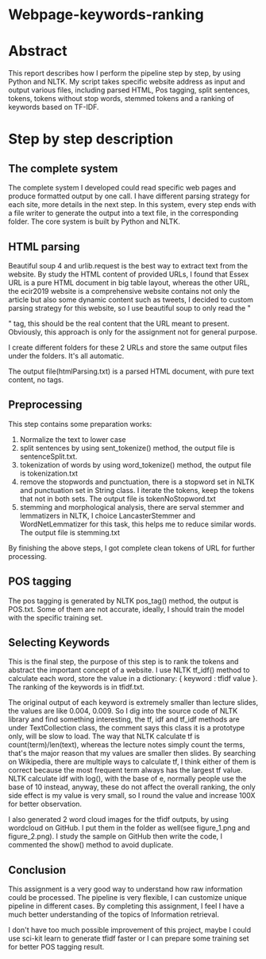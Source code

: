 # Webpage-keywords-ranking

# Abstract

This report describes how I perform the pipeline step by step, by using Python and NLTK. My script
takes specific website address as input and output various files, including parsed HTML, Pos
tagging, split sentences, tokens, tokens without stop words, stemmed tokens and a ranking of
keywords based on TF-IDF.

# Step by step description

## The complete system

The complete system I developed could read specific web pages and produce formatted output by
one call. I have different parsing strategy for each site, more details in the next step. In this system,
every step ends with a file writer to generate the output into a text file, in the corresponding folder.
The core system is built by Python and NLTK.

## HTML parsing

Beautiful soup 4 and urlib.request is the best way to extract text from the website. By study the
HTML content of provided URLs, I found that Essex URL is a pure HTML document in big table
layout, whereas the other URL, the ecir2019 website is a comprehensive website contains not only
the article but also some dynamic content such as tweets, I decided to custom parsing strategy for
this website, so I use beautiful soup to only read the "<article>" tag, this should be the real content
that the URL meant to present. Obviously, this approach is only for the assignment not for general
purpose.
  
I create different folders for these 2 URLs and store the same output files under the folders. It's all
automatic.

The output file(htmlParsing.txt) is a parsed HTML document, with pure text content, no tags.

## Preprocessing

This step contains some preparation works:
1. Normalize the text to lower case
2. split sentences by using sent_tokenize() method, the output file is sentenceSplit.txt.
3. tokenization of words by using word_tokenize() method, the output file is tokenization.txt
4. remove the stopwords and punctuation, there is a stopword set in NLTK and punctuation set in
String class. I iterate the tokens, keep the tokens that not in both sets. The output file is
tokenNoStopword.txt
5. stemming and morphological analysis, there are serval stemmer and lemmatizers in NLTK, I
choice LancasterStemmer and WordNetLemmatizer for this task, this helps me to reduce similar
words. The output file is stemming.txt

By finishing the above steps, I got complete clean tokens of URL for further processing.

# POS tagging

The pos tagging is generated by NLTK pos_tag() method, the output is POS.txt. Some of them are
not accurate, ideally, I should train the model with the specific training set.

## Selecting Keywords

This is the final step, the purpose of this step is to rank the tokens and abstract the important
concept of a website. I use NLTK tf_idf() method to calculate each word, store the value in a
dictionary: { keyword : tfidf value }. The ranking of the keywords is in tfidf.txt.

The original output of each keyword is extremely smaller than lecture slides, the values are like
0.004, 0.009. So I dig into the source code of NLTK library and find something interesting, the tf, idf
and tf_idf methods are under TextCollection class, the comment says this class it is a prototype only,
will be slow to load. The way that NLTK calculate tf is count(term)/len(text), whereas the lecture notes
simply count the terms, that's the major reason that my values are smaller then slides. By searching
on Wikipedia, there are multiple ways to calculate tf, I think either of them is correct because the
most frequent term always has the largest tf value. NLTK calculate idf with log(), with the base of e,
normally people use the base of 10 instead, anyway, these do not affect the overall ranking, the only
side effect is my value is very small, so I round the value and increase 100X for better observation.

I also generated 2 word cloud images for the tfidf outputs, by using wordcloud on GitHub. I put them
in the folder as well(see figure_1.png and figure_2.png). I study the sample on GitHub then write the
code, I commented the show() method to avoid duplicate.

# Conclusion

This assignment is a very good way to understand how raw information could be processed. The
pipeline is very flexible, I can customize unique pipeline in different cases. By completing this
assignment, I feel I have a much better understanding of the topics of Information retrieval.

I don't have too much possible improvement of this project, maybe I could use sci-kit learn to
generate tfidf faster or I can prepare some training set for better POS tagging result.
